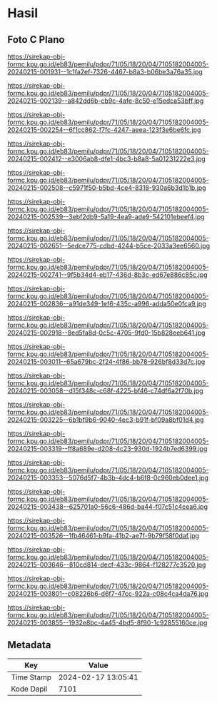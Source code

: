 # Hasil

## Foto C Plano

https://sirekap-obj-formc.kpu.go.id/eb83/pemilu/pdpr/71/05/18/20/04/7105182004005-20240215-001931--1c1fa2ef-7326-4467-b8a3-b06be3a76a35.jpg

https://sirekap-obj-formc.kpu.go.id/eb83/pemilu/pdpr/71/05/18/20/04/7105182004005-20240215-002139--a842dd6b-cb9c-4afe-8c50-e15edca53bff.jpg

https://sirekap-obj-formc.kpu.go.id/eb83/pemilu/pdpr/71/05/18/20/04/7105182004005-20240215-002254--6f1cc862-f7fc-4247-aeea-123f3e6be6fc.jpg

https://sirekap-obj-formc.kpu.go.id/eb83/pemilu/pdpr/71/05/18/20/04/7105182004005-20240215-002412--e3006ab8-dfe1-4bc3-b8a8-5a01231222e3.jpg

https://sirekap-obj-formc.kpu.go.id/eb83/pemilu/pdpr/71/05/18/20/04/7105182004005-20240215-002508--c5971f50-b5bd-4ce4-8318-930a6b3d1b1b.jpg

https://sirekap-obj-formc.kpu.go.id/eb83/pemilu/pdpr/71/05/18/20/04/7105182004005-20240215-002539--3ebf2db9-5a19-4ea9-ade9-542101ebeef4.jpg

https://sirekap-obj-formc.kpu.go.id/eb83/pemilu/pdpr/71/05/18/20/04/7105182004005-20240215-002651--5edce775-cdbd-4244-b5ce-2033a3ee6560.jpg

https://sirekap-obj-formc.kpu.go.id/eb83/pemilu/pdpr/71/05/18/20/04/7105182004005-20240215-002741--9f5b34d4-eb17-436d-8b3c-ed67e886c85c.jpg

https://sirekap-obj-formc.kpu.go.id/eb83/pemilu/pdpr/71/05/18/20/04/7105182004005-20240215-002836--a91de349-1ef6-435c-a996-adda50e0fca9.jpg

https://sirekap-obj-formc.kpu.go.id/eb83/pemilu/pdpr/71/05/18/20/04/7105182004005-20240215-002918--8ed5fa8d-0c5c-4705-9fd0-15b828eeb641.jpg

https://sirekap-obj-formc.kpu.go.id/eb83/pemilu/pdpr/71/05/18/20/04/7105182004005-20240215-003011--65a679bc-2f24-4f86-bb78-926bf8d33d7c.jpg

https://sirekap-obj-formc.kpu.go.id/eb83/pemilu/pdpr/71/05/18/20/04/7105182004005-20240215-003058--d15f348c-c68f-4225-bf46-c74df6a2f70b.jpg

https://sirekap-obj-formc.kpu.go.id/eb83/pemilu/pdpr/71/05/18/20/04/7105182004005-20240215-003225--6b1bf9b6-9040-4ec3-b91f-bf09a8bf01d4.jpg

https://sirekap-obj-formc.kpu.go.id/eb83/pemilu/pdpr/71/05/18/20/04/7105182004005-20240215-003319--ff8a689e-d208-4c23-930d-1924b7ed6399.jpg

https://sirekap-obj-formc.kpu.go.id/eb83/pemilu/pdpr/71/05/18/20/04/7105182004005-20240215-003353--5076d5f7-4b3b-4dc4-b6f8-0c960eb0dee1.jpg

https://sirekap-obj-formc.kpu.go.id/eb83/pemilu/pdpr/71/05/18/20/04/7105182004005-20240215-003438--625701a0-56c6-486d-ba44-f07c51c4cea6.jpg

https://sirekap-obj-formc.kpu.go.id/eb83/pemilu/pdpr/71/05/18/20/04/7105182004005-20240215-003526--1fb46461-b9fa-41b2-ae7f-9b79f58f0daf.jpg

https://sirekap-obj-formc.kpu.go.id/eb83/pemilu/pdpr/71/05/18/20/04/7105182004005-20240215-003646--810cd814-decf-433c-9864-f128277c3520.jpg

https://sirekap-obj-formc.kpu.go.id/eb83/pemilu/pdpr/71/05/18/20/04/7105182004005-20240215-003801--c08226b6-d6f7-47cc-922a-c08c4ca4da76.jpg

https://sirekap-obj-formc.kpu.go.id/eb83/pemilu/pdpr/71/05/18/20/04/7105182004005-20240215-003855--1932e8bc-4a45-4bd5-8f90-1c92855160ce.jpg


## Metadata

| Key        | Value               |
| ---------- | ------------------- |
| Time Stamp | 2024-02-17 13:05:41 |
| Kode Dapil | 7101                |



